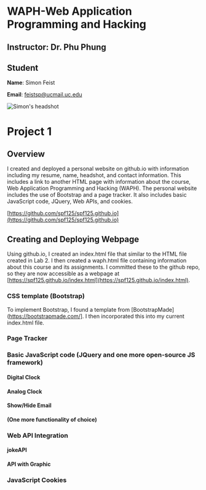 # WAPH-Web Application Programming and Hacking

## Instructor: Dr. Phu Phung

## Student

**Name**: Simon Feist

**Email**: feistsp@ucmail.uc.edu

![Simon's headshot](../../images/Headshot.jpg)

# Project 1
## Overview

I created and deployed a personal website on github.io with information including my resume, name, headshot, and contact information. This includes a link to another HTML page with information about the course, Web Application Programming and Hacking (WAPH). The personal website includes the use of Bootstrap and a page tracker. It also includes basic JavaScript code, JQuery, Web APIs, and cookies.

[https://github.com/spf125/spf125.github.io](https://github.com/spf125/spf125.github.io)

## Creating and Deploying Webpage

Using github.io, I created an index.html file that similar to the HTML file created in Lab 2. I then created a waph.html file containing information about this course and its assignments. I committed these to the github repo, so they are now accessible as a webpage at [https://spf125.github.io/index.html](https://spf125.github.io/index.html).

### CSS template (Bootstrap)

To implement Bootstrap, I found a template from [BootstrapMade](https://bootstrapmade.com/]. I then incorporated this into my current index.html file.

### Page Tracker



### Basic JavaScript code (JQuery and one more open-source JS framework)

#### Digital Clock



#### Analog Clock



#### Show/Hide Email



#### (One more functionality of choice)



### Web API Integration

#### jokeAPI

#### API with Graphic

### JavaScript Cookies
